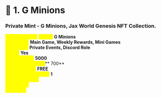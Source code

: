 # 📀 1. G Minions

### **Private Mint - G Minions, Jax World Genesis NFT Collection.** <a href="#private-mint-g-minions" id="private-mint-g-minions"></a>

_<mark style="color:yellow;">**NFT Collection**</mark>_ _<mark style="color:yellow;">**Name:**</mark>_ **G Minions**\
_<mark style="color:yellow;">**Utilization:**</mark>_ **Main Game, Weekly Rewards, Mini Games** \
_<mark style="color:yellow;">**Privileges:**</mark>_ **Private Events, Discord Role**\
_<mark style="color:yellow;">**Boost:**</mark>_ **Yes**\
_<mark style="color:yellow;">**Total Supply:**</mark>_ **5000**\
_<mark style="color:yellow;">**Available for Mint:**</mark>_** 700**\
_<mark style="color:yellow;">**Price per NFT:**</mark>_ **FREE**\
_<mark style="color:yellow;">**Mint limit per wallet:**</mark>_ **1**\
_<mark style="color:yellow;">**Event Duration:**</mark>_ \
_<mark style="color:yellow;">**Start Date:**</mark>_\
_<mark style="color:yellow;">**End Date:**</mark>_&#x20;

